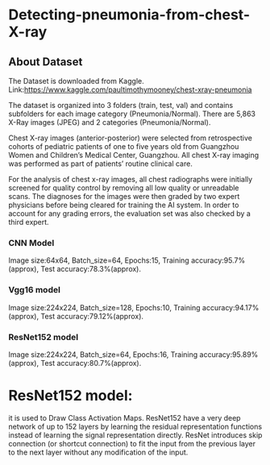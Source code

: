 # Detecting-pneumonia-from-chest-X-ray
##  About Dataset
The Dataset is downloaded from Kaggle. Link:https://www.kaggle.com/paultimothymooney/chest-xray-pneumonia

The dataset is organized into 3 folders (train, test, val) and contains subfolders for each image category (Pneumonia/Normal). There are 5,863 X-Ray images (JPEG) and 2 categories (Pneumonia/Normal).

Chest X-ray images (anterior-posterior) were selected from retrospective cohorts of pediatric patients of one to five years old from Guangzhou Women and Children’s Medical Center, Guangzhou. All chest X-ray imaging was performed as part of patients’ routine clinical care.

For the analysis of chest x-ray images, all chest radiographs were initially screened for quality control by removing all low quality or unreadable scans. The diagnoses for the images were then graded by two expert physicians before being cleared for training the AI system. In order to account for any grading errors, the evaluation set was also checked by a third expert.

### CNN Model
Image size:64x64,
Batch_size=64,
Epochs:15,
Training accuracy:95.7%(approx),
Test accuracy:78.3%(approx).
### Vgg16 model
Image size:224x224,
Batch_size=128,
Epochs:10,
Training accuracy:94.17%(approx),
Test accuracy:79.12%(approx).
### ResNet152 model
Image size:224x224,
Batch_size=64,
Epochs:16,
Training accuracy:95.89%(approx),
Test accuracy:80.7%(approx).
# ResNet152 model:
it is used to Draw Class Activation Maps.
ResNet152 have a very deep network of up to 152 layers by learning the residual representation functions instead of learning the signal representation directly.
ResNet introduces skip connection (or shortcut connection) to fit the input from the previous layer to the next layer without any modification of the input.

